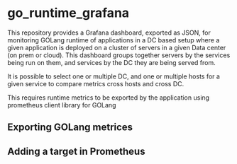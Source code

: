 # go_runtime_grafana

This repository provides a Grafana dashboard, exported as JSON, for monitoring GOLang runtime of applications in a DC based
setup where a given application is deployed on a cluster of servers in a given Data center (on prem or cloud). This dashboard
groups together servers by the services being run on them, and services by the DC they are being served from.

It is possible to select one or multiple DC, and one or multiple hosts for a given service to compare metrics cross hosts and
cross DC.

This requires runtime metrics to be exported by the application using prometheus client library for GOLang

## Exporting GOLang metrices


## Adding a target in Prometheus 

